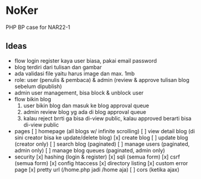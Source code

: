 # NoKer

PHP BP case for NAR22-1

## Ideas

- flow login register kaya user biasa, pakai email password
- blog terdiri dari tulisan dan gambar
- ada validasi file yaitu harus image dan max. 1mb
- role: user (penulis & pembaca) & admin (review & approve tulisan blog sebelum dipublish)
- admin user management, bisa block & unblock user
- flow bikin blog
  1. user bikin blog dan masuk ke blog approval queue
  2. admin review blog yg ada di blog approval queue
  3. kalau reject brrti ga bisa di-view public, kalau approved berarti bisa di-view public
- pages
  [ ] homepage (all blogs w/ infinite scrolling)
  [ ] view detail blog (di sini creator bisa ke update/delete blog)
  [x] create blog
  [ ] update blog (creator only)
  [ ] search blog (paginated)
  [ ] manage users (paginated, admin only)
  [ ] manage blog queues (paginated, admin only)
- security
  [x] hashing (login & register)
  [x] sqli (semua form)
  [x] csrf (semua form)
  [x] config htaccess
    [x] directory listing
    [x] custom error page
    [x] pretty url (/home.php jadi /home aja)
  [ ] cors (ketika ajax)
